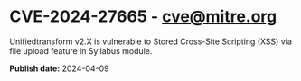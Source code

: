 # CVE-2024-27665 - cve@mitre.org

Unifiedtransform v2.X is vulnerable to Stored Cross-Site Scripting (XSS) via file upload feature in Syllabus module.

**Publish date:** 2024-04-09
